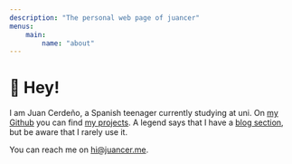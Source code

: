 ```yaml
---
description: "The personal web page of juancer"
menus:
    main:
        name: "about"
---
```

# 👋 Hey!
I am Juan Cerdeño, a Spanish teenager currently studying at uni. On [my Github](https://github.com/ajuancer) you can find [my projects](https://github.com/ajuancer?tab=repositories). A legend says that I have a [blog section](/posts), but be aware that I rarely use it.

You can reach me on [hi@juancer.me](mailto:hi@juancer.me).
